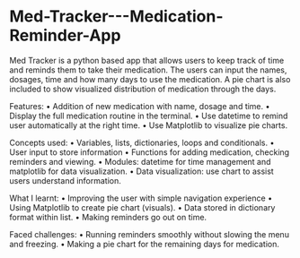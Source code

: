 # Med-Tracker---Medication-Reminder-App

Med Tracker is a python based app that allows users to keep track of time and reminds them to take their medication. The users can input the names, dosages, time and how many days to use the medication. A pie chart is also included to show visualized distribution of medication through the days.

Features:
•	Addition of  new medication with name, dosage  and time.
•	Display the full medication routine in the terminal.
•	Use datetime to remind user automatically at the right time. 
•	Use Matplotlib to visualize pie charts.

Concepts used:
•	Variables, lists, dictionaries, loops and conditionals.
•	User input to store information
•	Functions for adding medication, checking reminders and viewing.
•	Modules: datetime for time management and matplotlib for data visualization.
•	Data visualization: use chart to assist users understand information.

What I learnt:
•	Improving the user with simple navigation experience
•	Using Matplotlib to create pie chart (visuals).
•	Data stored in dictionary format within list.
•	Making reminders go out on time.

Faced challenges:
•	Running reminders smoothly without slowing the menu and freezing.
•	Making a pie chart for the remaining days for medication.


